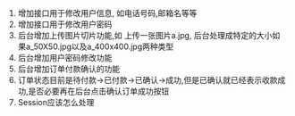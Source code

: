 1. 增加接口用于修改用户信息, 如电话号码,邮箱名等等
2. 增加接口用于修改用户密码
3. 后台增加上传图片切片功能,如 上传一张图片a.jpg, 后台处理成特定的大小如果a_50X50.jpg以及a_400x400.jpg两种类型
4. 后台增加用户密码修改功能
5. 后台增加订单付款确认的功能
6. 订单状态目前是待付款->已付款->已确认->成功,但是已确认就已经表示收款成功,是否必要再在后台点击确认订单成功按钮
7. Session应该怎么处理
